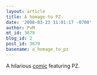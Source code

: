 ```yaml
---
layout: article
title: A homage to PZ
date: '2008-03-23 11:01:17 -0700'
author: PvM
mt_id: 3679
blog_id: 2
post_id: 3679
basename: a_homage_to_pz
---
```

A hilarious [comic](http://neirrh.blogspot.com/2008/03/move-to-trash.html) featuring PZ.
